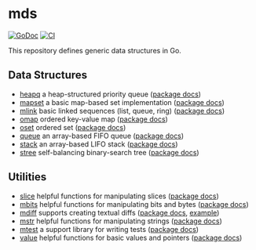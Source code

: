 # mds

[![GoDoc](https://img.shields.io/static/v1?label=godoc&message=reference&color=white)](https://pkg.go.dev/github.com/creachadair/mds)
[![CI](https://github.com/creachadair/mds/actions/workflows/go-presubmit.yml/badge.svg?event=push&branch=main)](https://github.com/creachadair/mds/actions/workflows/go-presubmit.yml)

This repository defines generic data structures in Go.

## Data Structures

- [heapq](./heapq) a heap-structured priority queue ([package docs](https://godoc.org/github.com/creachadair/mds/heapq))
- [mapset](./mapset) a basic map-based set implementation ([package docs](https://godoc.org/github.com/creachadair/mds/mapset))
- [mlink](./mlink) basic linked sequences (list, queue, ring) ([package docs](https://godoc.org/github.com/creachadair/mds/mlink))
- [omap](./omap) ordered key-value map ([package docs](https://godoc.org/github.com/creachadair/mds/omap))
- [oset](./oset) ordered set ([package docs](https://godoc.org/github.com/creachadair/mds/oset))
- [queue](./queue) an array-based FIFO queue ([package docs](https://godoc.org/github.com/creachadair/mds/queue))
- [stack](./stack) an array-based LIFO stack ([package docs](https://godoc.org/github.com/creachadair/mds/stack))
- [stree](./stree) self-balancing binary-search tree ([package docs](https://godoc.org/github.com/creachadair/mds/stree))

## Utilities

- [slice](./slice) helpful functions for manipulating slices ([package docs](https://godoc.org/github.com/creachadair/mds/slice))
- [mbits](./mbits) helpful functions for manipulating bits and bytes ([package docs](https://godoc.org/github.com/creachadair/mds/mbits))
- [mdiff](./mdiff) supports creating textual diffs ([package docs](https://godoc.org/github.com/creachadair/mds/mdiff), [example](https://go.dev/play/p/DFL6f7WLcff))
- [mstr](./mstr) helpful functions for manipulating strings ([package docs](https://godoc.org/github.com/creachadair/mds/mstr))
- [mtest](./mtest) a support library for writing tests ([package docs](https://godoc.org/github.com/creachadair/mds/mtest))
- [value](./value) helpful functions for basic values and pointers ([package docs](https://godoc.org/github.com/creachadair/mds/value))
